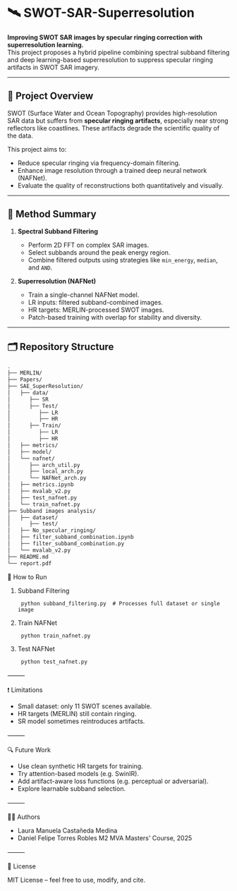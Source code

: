 # 🛰️ SWOT-SAR-Superresolution

**Improving SWOT SAR images by specular ringing correction with superresolution learning.**  
This project proposes a hybrid pipeline combining spectral subband filtering and deep learning-based superresolution to suppress specular ringing artifacts in SWOT SAR imagery.

---

## 📌 Project Overview

SWOT (Surface Water and Ocean Topography) provides high-resolution SAR data but suffers from **specular ringing artifacts**, especially near strong reflectors like coastlines. These artifacts degrade the scientific quality of the data.

This project aims to:
- Reduce specular ringing via frequency-domain filtering.
- Enhance image resolution through a trained deep neural network (NAFNet).
- Evaluate the quality of reconstructions both quantitatively and visually.

---

## 🧠 Method Summary

1. **Spectral Subband Filtering**
   - Perform 2D FFT on complex SAR images.
   - Select subbands around the peak energy region.
   - Combine filtered outputs using strategies like `min_energy`, `median`, and `AND`.

2. **Superresolution (NAFNet)**
   - Train a single-channel NAFNet model.
   - LR inputs: filtered subband-combined images.
   - HR targets: MERLIN-processed SWOT images.
   - Patch-based training with overlap for stability and diversity.

---

## 🗂️ Repository Structure

```bash
.
├── MERLIN/                    
├── Papers/                   
├── SAE_SuperResolution/                  
│   ├── data/
│      ├── SR
│      ├── Test/
│         ├── LR
│         ├── HR
│      ├── Train/
│         ├── LR
│         ├── HR
│   ├── metrics/
│   ├── model/
│   └── nafnet/
│      ├── arch_util.py
│      ├── local_arch.py
│      └── NAFNet_arch.py
│   ├── metrics.ipynb
│   ├── mvalab_v2.py
│   ├── test_nafnet.py
│   └── train_nafnet.py
├── Subband images analysis/                
│   ├── dataset/
│      ├── test/
│   ├── No_specular_ringing/
│   ├── filter_subband_combination.ipynb
│   ├── filter_subband_combination.py
│   └── mvalab_v2.py
├── README.md
└── report.pdf
```

🚀 How to Run

1. Subband Filtering

        python subband_filtering.py  # Processes full dataset or single image

2. Train NAFNet

        python train_nafnet.py

3. Test NAFNet

        python test_nafnet.py

⸻

❗ Limitations
- Small dataset: only 11 SWOT scenes available.
- HR targets (MERLIN) still contain ringing.
- SR model sometimes reintroduces artifacts.

⸻

🔍 Future Work
- Use clean synthetic HR targets for training.
- Try attention-based models (e.g. SwinIR).
- Add artifact-aware loss functions (e.g. perceptual or adversarial).
- Explore learnable subband selection.

⸻

👩‍💻 Authors
- Laura Manuela Castañeda Medina
- Daniel Felipe Torres Robles
M2 MVA Masters' Course, 2025

⸻

📄 License

MIT License – feel free to use, modify, and cite.

